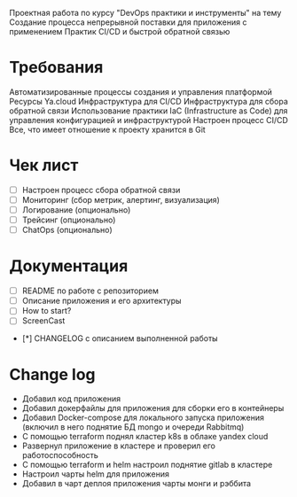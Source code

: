 Проектная работа по курсу "DevOps 
практики и инструменты" на тему
Создание процесса непрерывной поставки 
для приложения с применением Практик CI/CD 
и быстрой обратной связью

# Требования
Автоматизированные процессы создания и управления платформой
Ресурсы Ya.cloud
Инфраструктура для CI/CD
Инфраструктура для сбора обратной связи
Использование практики IaC (Infrastructure as Code) для управления
конфигурацией и инфраструктурой
Настроен процесс CI/CD
Все, что имеет отношение к проекту хранится в Git

# Чек лист 
- [ ] Настроен процесс сбора обратной связи
- [ ] Мониторинг (сбор метрик, алертинг, визуализация)
- [ ] Логирование (опционально)
- [ ] Трейсинг (опционально)
- [ ] ChatOps (опционально)
# Документация
- [ ] README по работе с репозиторием
- [ ] Описание приложения и его архитектуры
- [ ] How to start?
- [ ] ScreenCast
- [*] CHANGELOG с описанием выполненной работы
# Change log
 - Добавил код приложения
 - Добавил докерфайлы для приложения для сборки его в контейнеры
 - Добавил Docker-compose для локального запуска приложения (включил в него поднятие БД mongo и очереди Rabbitmq)
 - С помощью terraform поднял кластер k8s в облаке yandex cloud
 - Развернул приложение в кластере и проверил его работоспособность
 - С помощью terraform и helm настроил поднятие gitlab в кластере
 - Настроил чарты helm для приложения
 - Добавил в чарт деплоя приложения чарты монги и рэббита
